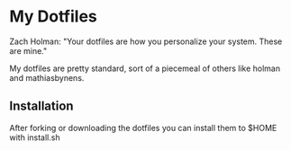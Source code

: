 # My Dotfiles

Zach Holman: "Your dotfiles are how you personalize your system. These are mine."

My dotfiles are pretty standard, sort of a piecemeal of others like holman and mathiasbynens.

## Installation

After forking or downloading the dotfiles you can install them to $HOME with install.sh 
